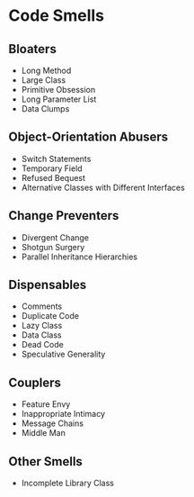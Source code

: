 # Code Smells

## Bloaters 
+ Long Method
+ Large Class
+ Primitive Obsession
+ Long Parameter List
+ Data Clumps

## Object-Orientation Abusers
+ Switch Statements
+ Temporary Field
+ Refused Bequest
+ Alternative Classes with Different Interfaces

## Change Preventers
+ Divergent Change
+ Shotgun Surgery
+ Parallel Inheritance Hierarchies

## Dispensables
+ Comments
+ Duplicate Code
+ Lazy Class
+ Data Class
+ Dead Code
+ Speculative Generality

## Couplers
+ Feature Envy
+ Inappropriate Intimacy
+ Message Chains
+ Middle Man

## Other Smells
+ Incomplete Library Class
